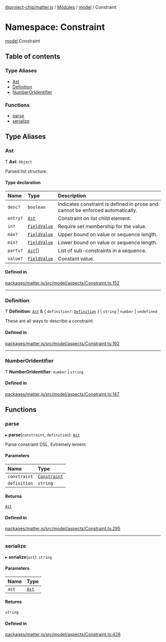 [@project-chip/matter.js](../README.md) / [Modules](../modules.md) / [model](model.md) / Constraint

# Namespace: Constraint

[model](model.md).Constraint

## Table of contents

### Type Aliases

- [Ast](model.Constraint.md#ast)
- [Definition](model.Constraint.md#definition)
- [NumberOrIdentifier](model.Constraint.md#numberoridentifier)

### Functions

- [parse](model.Constraint.md#parse)
- [serialize](model.Constraint.md#serialize)

## Type Aliases

### Ast

Ƭ **Ast**: `Object`

Parsed list structure.

#### Type declaration

| Name | Type | Description |
| :------ | :------ | :------ |
| `desc?` | `boolean` | Indicates constraint is defined in prose and cannot be enforced automatically. |
| `entry?` | [`Ast`](model.Constraint.md#ast) | Constraint on list child element. |
| `in?` | [`FieldValue`](model.md#fieldvalue) | Require set membership for the value. |
| `max?` | [`FieldValue`](model.md#fieldvalue) | Upper bound on value or sequence length. |
| `min?` | [`FieldValue`](model.md#fieldvalue) | Lower bound on value or sequence length. |
| `parts?` | [`Ast`](model.Constraint.md#ast)[] | List of sub-constraints in a sequence. |
| `value?` | [`FieldValue`](model.md#fieldvalue) | Constant value. |

#### Defined in

[packages/matter.js/src/model/aspects/Constraint.ts:152](https://github.com/project-chip/matter.js/blob/558e12c94a201592c28c7bc0743705360b3e5ca6/packages/matter.js/src/model/aspects/Constraint.ts#L152)

___

### Definition

Ƭ **Definition**: [`Ast`](model.Constraint.md#ast) & \{ `definition?`: [`Definition`](model.Constraint.md#definition)  } \| `string` \| `number` \| `undefined`

These are all ways to describe a constraint.

#### Defined in

[packages/matter.js/src/model/aspects/Constraint.ts:192](https://github.com/project-chip/matter.js/blob/558e12c94a201592c28c7bc0743705360b3e5ca6/packages/matter.js/src/model/aspects/Constraint.ts#L192)

___

### NumberOrIdentifier

Ƭ **NumberOrIdentifier**: `number` \| `string`

#### Defined in

[packages/matter.js/src/model/aspects/Constraint.ts:147](https://github.com/project-chip/matter.js/blob/558e12c94a201592c28c7bc0743705360b3e5ca6/packages/matter.js/src/model/aspects/Constraint.ts#L147)

## Functions

### parse

▸ **parse**(`constraint`, `definition`): [`Ast`](model.Constraint.md#ast)

Parse constraint DSL.  Extremely lenient.

#### Parameters

| Name | Type |
| :------ | :------ |
| `constraint` | [`Constraint`](../classes/model.Constraint-1.md) |
| `definition` | `string` |

#### Returns

[`Ast`](model.Constraint.md#ast)

#### Defined in

[packages/matter.js/src/model/aspects/Constraint.ts:295](https://github.com/project-chip/matter.js/blob/558e12c94a201592c28c7bc0743705360b3e5ca6/packages/matter.js/src/model/aspects/Constraint.ts#L295)

___

### serialize

▸ **serialize**(`ast`): `string`

#### Parameters

| Name | Type |
| :------ | :------ |
| `ast` | [`Ast`](model.Constraint.md#ast) |

#### Returns

`string`

#### Defined in

[packages/matter.js/src/model/aspects/Constraint.ts:428](https://github.com/project-chip/matter.js/blob/558e12c94a201592c28c7bc0743705360b3e5ca6/packages/matter.js/src/model/aspects/Constraint.ts#L428)
